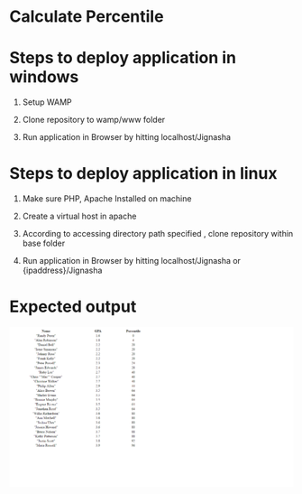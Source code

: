 # Calculate Percentile

# Steps to deploy application in windows

1) Setup WAMP

2) Clone repository to wamp/www folder

3) Run application in Browser by hitting localhost/Jignasha


# Steps to deploy application in linux

1)  Make sure PHP, Apache Installed on machine

2)  Create a virtual host in apache

3)  According to accessing directory path specified , clone repository within
    base folder
    
4)   Run application in Browser by hitting localhost/Jignasha or {ipaddress}/Jignasha


# Expected output
![img](https://github.com/jignasha86/Jignasha/blob/master/output.png)
